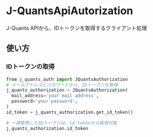 # J-QuantsApiAutorization
J-Quants APIから、IDトークンを取得するクライアント処理

## 使い方

### IDトークンの取得
``` python
from j_quants_auth import JQuantsAuthorization
# メールアドレスとパスワードから、IDトークンを取得
j_quants_authorization = JQuantsAuthorization(
  mail_address='your mail address',
  password='your password',
)
id_token = j_quants_authorization.get_id_token()

# 一度取得したIDトークンは、id_tokenから取得可能
j_quants_authorization.id_token
```
